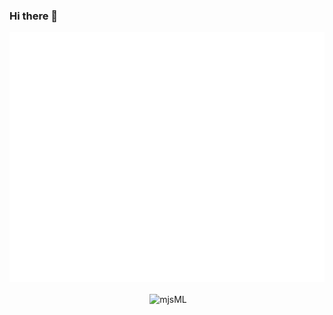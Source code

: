 ### Hi there 👋

<div align="center">
<img src="https://raw.githubusercontent.com/mjsML/mjsML/main/header.svg" width="800" height="400" alt="Click to see the source">
</div>
  
  
</p>

<p align="center">&nbsp;<img align="center" src="https://github-readme-stats.vercel.app/api?username=mjsML&show_icons=true&hide_border=true&hide_title=true&include_all_commits=true" alt="mjsML" /></p>

<!--
Based on https://raw.githubusercontent.com/qubvel/qubvel/master/README.md
and https://github.com/sindresorhus/css-in-readme-like-wat
-->

<!--
**mjsML/mjsML** is a ✨ _special_ ✨ repository because its `README.md` (this file) appears on your GitHub profile.

Here are some ideas to get you started:

- 🔭 I’m currently working on ...
- 🌱 I’m currently learning ...
- 👯 I’m looking to collaborate on ...
- 🤔 I’m looking for help with ...
- 💬 Ask me about ...
- 📫 How to reach me: ...
- 😄 Pronouns: ...
- ⚡ Fun fact: ...
-->
